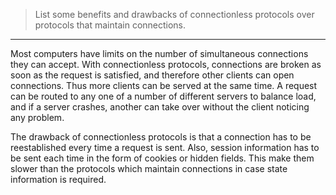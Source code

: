 > List some benefits and drawbacks of connectionless protocols over protocols
> that maintain connections. 

--------------------------------

Most computers have limits on the number of simultaneous connections they can 
accept. With connectionless protocols, connections are broken as soon as the 
request is satisfied, and therefore other clients can open connections. Thus
more clients can be served at the same time. A request can be routed to any one
of a number of different servers to balance load, and if a server crashes, 
another can take over without the client noticing any problem. 

The drawback of connectionless protocols is that a connection has to be
reestablished every time a request is sent. Also, session information has 
to be sent each time in the form of cookies or hidden fields. This make 
them slower than the protocols which maintain connections in case state information 
is required. 